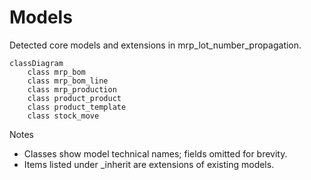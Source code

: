 # Models

Detected core models and extensions in mrp_lot_number_propagation.

```mermaid
classDiagram
    class mrp_bom
    class mrp_bom_line
    class mrp_production
    class product_product
    class product_template
    class stock_move
```

Notes
- Classes show model technical names; fields omitted for brevity.
- Items listed under _inherit are extensions of existing models.
